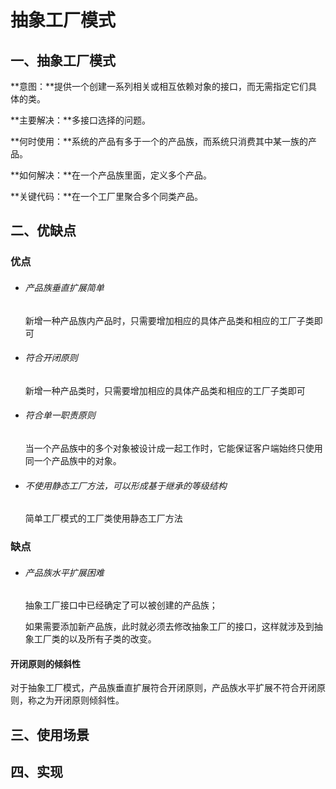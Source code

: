 # 抽象工厂模式

## 一、抽象工厂模式

**意图：**提供一个创建一系列相关或相互依赖对象的接口，而无需指定它们具体的类。

**主要解决：**多接口选择的问题。

**何时使用：**系统的产品有多于一个的产品族，而系统只消费其中某一族的产品。

**如何解决：**在一个产品族里面，定义多个产品。

**关键代码：**在一个工厂里聚合多个同类产品。

## 二、优缺点

### 优点

- ###### 产品族垂直扩展简单

  新增一种产品族内产品时，只需要增加相应的具体产品类和相应的工厂子类即可

- ###### 符合开闭原则

  新增一种产品类时，只需要增加相应的具体产品类和相应的工厂子类即可

- ###### 符合单一职责原则

  当一个产品族中的多个对象被设计成一起工作时，它能保证客户端始终只使用同一个产品族中的对象。

- ###### 不使用静态工厂方法，可以形成基于继承的等级结构

  简单工厂模式的工厂类使用静态工厂方法

### 缺点

- ###### 产品族水平扩展困难

  抽象工厂接口中已经确定了可以被创建的产品族；

  如果需要添加新产品族，此时就必须去修改抽象工厂的接口，这样就涉及到抽象工厂类的以及所有子类的改变。

#### 开闭原则的倾斜性

对于抽象工厂模式，产品族垂直扩展符合开闭原则，产品族水平扩展不符合开闭原则，称之为开闭原则倾斜性。



## 三、使用场景



## 四、实现

